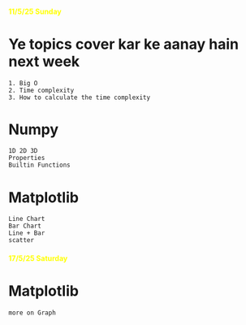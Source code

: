 <h4 style="color: Yellow;">11/5/25 Sunday</h4>

# Ye topics cover kar ke aanay hain next week
    1. Big O
    2. Time complexity 
    3. How to calculate the time complexity

# Numpy
    1D 2D 3D
    Properties
    Builtin Functions

# Matplotlib
    Line Chart
    Bar Chart
    Line + Bar
    scatter

<h4 style="color: Yellow;">17/5/25 Saturday</h4>

# Matplotlib
    more on Graph

    